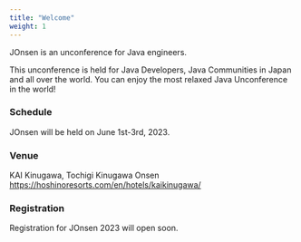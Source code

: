 ```yaml
---
title: "Welcome"
weight: 1
---
```


JOnsen is an unconference for Java engineers.

This unconference is held for Java Developers, Java Communities in Japan and all over the world. You can enjoy the most relaxed Java Unconference in the world!

### Schedule

JOnsen will be held on June 1st-3rd, 2023.

### Venue

KAI Kinugawa, Tochigi Kinugawa Onsen
https://hoshinoresorts.com/en/hotels/kaikinugawa/

### Registration

Registration for JOnsen 2023 will open soon.